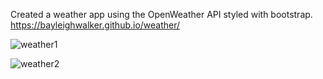 Created a weather app using the OpenWeather API styled with bootstrap.
 https://bayleighwalker.github.io/weather/

![weather1](https://user-images.githubusercontent.com/79384523/116955151-5a2d9100-ac57-11eb-8dbc-f4bacf689279.png)


![weather2](https://user-images.githubusercontent.com/79384523/116955152-5ac62780-ac57-11eb-8986-b8200d662b75.png)
